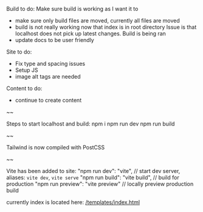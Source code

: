 Build to do:
Make sure build is working as I want it to
- make sure only build files are moved, currently all files are moved
- build is not really working now that index is in root directory
     Issue is that localhost does not pick up latest changes.
     Build is being ran
- update docs to be user friendly

Site to do:
- Fix type and spacing issues
- Setup JS
- image alt tags are needed

Content to do:
- continue to create content

~~

Steps to start localhost and build:
npm i
npm run dev
npm run build


~~

Tailwind is now compiled with PostCSS

~~

Vite has been added to site:
"npm run dev": "vite", // start dev server, aliases: `vite dev`, `vite serve`
"npm run build": "vite build", // build for production
"npm run preview": "vite preview" // locally preview production build

currently index is located here: [/templates/index.html](http://localhost:3000/templates/index.html)
